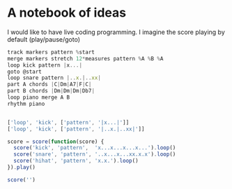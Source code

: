 # A notebook of ideas

I would like to have live coding programming. I imagine the score playing by
default (play/pause/goto)

```js
track markers pattern %start
merge markers stretch 12*measures pattern %A %B %A
loop kick pattern |x...|
goto @start
loop snare pattern |..x.|..xx|
part A chords |C|Dm|A7|F|C|
part B chords |Dm|Dm|Dm|Db7|
loop piano merge A B
rhythm piano


['loop', 'kick', ['pattern', '|x...|']]
['loop', 'kick', ['pattern', '|..x.|..xx|']]

score = score(function(score) {
  score('kick', 'pattern',  'x...x...x...x...').loop()
  score('snare', 'pattern', '..x...x...xx.x.x').loop()
  score('hihat', 'pattern', 'x.x.').loop()
}).play()

score('')
```
